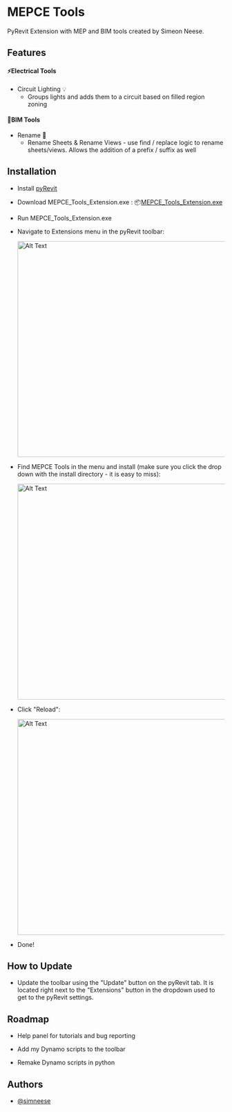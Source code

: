 # MEPCE Tools

PyRevit Extension with MEP and BIM tools created by Simeon Neese.


## Features

#### ⚡Electrical Tools
- Circuit Lighting 💡
    - Groups lights and adds them to a circuit based on filled region zoning
#### 📃BIM Tools
- Rename 📝
    - Rename Sheets & Rename Views - use find / replace logic to rename sheets/views. Allows the addition of a prefix / suffix as well


## Installation

- Install [pyRevit](https://github.com/pyrevitlabs/pyRevit/releases)
- Download MEPCE_Tools_Extension.exe : 📦[MEPCE_Tools_Extension.exe](https://github.com/simneese/MEPCERevitTools/releases/download/v1.0.0/MEPCE_Tools_Extension.exe)
- Run MEPCE_Tools_Extension.exe
- Navigate to Extensions menu in the pyRevit toolbar:
  
  <img src="https://github.com/user-attachments/assets/cba76431-a299-4696-acf1-84b91ea5cee3" alt="Alt Text" width="500">

- Find MEPCE Tools in the menu and install (make sure you click the drop down with the install directory - it is easy to miss):
  
   <img src="https://github.com/user-attachments/assets/9ba0a7eb-7460-4b70-a18e-3fd87962022b" alt="Alt Text" width="500">

- Click "Reload":

   <img src="https://github.com/user-attachments/assets/7366bc43-d24b-43c5-9ce6-8e45a5a18c87" alt="Alt Text" width="500">
- Done!


## How to Update

- Update the toolbar using the "Update" button on the pyRevit tab. It is located right next to the "Extensions" button in the dropdown used to get to the pyRevit settings.


## Roadmap

- Help panel for tutorials and bug reporting

- Add my Dynamo scripts to the toolbar

- Remake Dynamo scripts in python


## Authors

- [@simneese](https://github.com/simneese)
